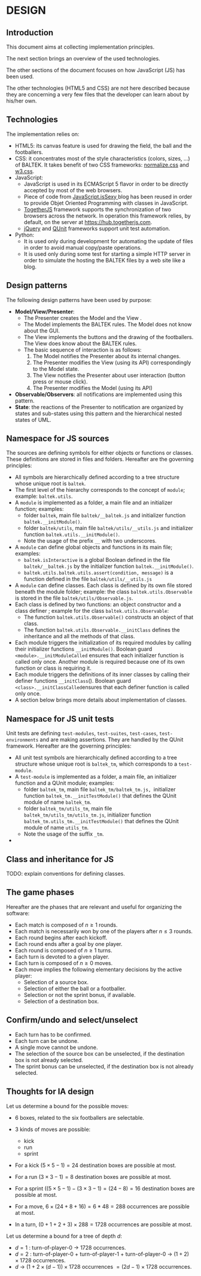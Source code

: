 # DESIGN

## Introduction

This document aims at collecting implementation principles. 

The next section brings an overview of the used technologies. 

The other sections of the document focuses on how JavaScript (JS) has been used. 

The other technologies (HTML5 and CSS) are not here described because they are concerning a very few files that the developer can learn about by his/her own.

## Technologies

The implementation relies on:

* HTML5:  its canvas feature is used for drawing the field, the ball and the footballers.
* CSS: it concentrates most of the style characteristics (colors, sizes, ...) of BALTEK. It takes benefit of two CSS frameworks: [normalize.css](http://github.com/necolas/normalize.css/) and [w3.css](http://www.w3schools.com/w3css/).
* JavaScript:
  * JavaScript is used in its ECMAScript 5 flavor in order to be directly accepted by most of the web browsers.
  * Piece of code from [JavaScript.isSexy ](http://javascriptissexy.com/)blog has been reused in order to provide Objet Oriented Programming with classes in JavaScript. 
  * [TogetherJS](https://togetherjs.com/) framework supports the synchronization of two browsers across the network. In operation this framework relies, by default, on the server at <https://hub.togetherjs.com>.
  * [jQuery](https://jquery.com/) and [QUnit](https://qunitjs.com/) frameworks support unit test automation.
* Python:
  * It is used only during development for automating the update of files in order to avoid manual copy/paste operations.
  * It is used only during some test for starting a simple HTTP server in order to simulate the hosting the BALTEK files by a web site like a blog.

## Design patterns

The following design patterns have been used by purpose:

* **Model/View/Presenter**:
  * The Presenter creates the Model and the View .
  * The Model implements the BALTEK rules. The Model does not know about the GUI.
  * The View implements the buttons and the drawing of the footballers. The View does know about the BALTEK rules.
  * The basic sequence of interaction is as follows:
    1. The Model notifies the Presenter about its internal changes.
    2. The Presenter modifies the View (using its API) correspondingly to the Model state.
    3. The View notifies the Presenter about user interaction (button press or mouse click).
    4. The Presenter modifies the Model (using its API)
* **Observable/Observers**: all notifications are implemented using this pattern.
* **State**: the reactions of the Presenter to notification are organized by states and sub-states using this pattern and the hierarchical nested states of UML. 

## Namespace for JS sources

The sources are defining symbols for either objects or functions or classes. These definitions are stored in files and folders. Hereafter are the governing principles:

* All symbols are hierarchically defined according to a tree structure whose unique root is `baltek`.
* The first level of the hierarchy corresponds to the concept of `module`; example: `baltek.utils`.
* A `module` is implemented as a folder, a main file and an initializer function; examples:
  * folder `baltek`, main file `baltek/__baltek.js` and initializer function `baltek.__initModule()`.
  * folder `baltek/utils`, main file `baltek/utils/__utils.js` and initializer function `baltek.utils.__initModule()`.
  * Note the usage of the prefix `__` with two underscores.
* A `module` can define global objects and functions in its main file; examples:
  *  `baltek.isInteractive` is a global Boolean defined in the file `baltek/__baltek.js` by the initializer function `baltek.__initModule()`.
  * `baltek.utils.baltek.utils.assert(condition, message)` is a function defined in the file  `baltek/utils/__utils.js`
* A `module` can define classes. Each class is defined by its own file stored beneath the module folder; example: the class `baltek.utils.Observable` is stored in the file `baltek/utils/Observable.js`.
* Each class is defined by two functions: an object constructor and a class definer ; example for the class  `baltek.utils.Observable`:
  * The function `baltek.utils.Observable()` constructs an object of that class.
  * The function  `baltek.utils.Observable.__initClass` defines the inheritance and all the methods of that class.
* Each module triggers the initialization of its required modules by calling their initializer functions `__initModule()`. Boolean guard `<module>.__initModuleCalled` ensures that each initializer function is called only once. Another module is required because one of its own function or class is requiring it.
* Each module triggers the definitions of its inner classes by calling their definer functions `__initClass`(). Boolean guard `<class>.__initClassCalled`ensures that each definer function is called only once.
* A section below brings more details about implementation of classes.

## Namespace for JS unit tests

Unit tests are defining `test-modules`, `test-suites`, `test-cases`, `test-environments` and are making assertions. They are handled by the QUnit framework.   Hereafter are the governing principles:

* All unit test symbols are hierarchically defined according to a tree structure whose unique root is `baltek_tm`, which corresponds to a `test-module`.
* A `test-module` is implemented as a folder, a main file, an initializer function and a QUnit module; examples:
  - folder `baltek_tm`, main file `baltek_tm/baltek_tm.js, `initializer function `baltek_tm.__initTestModule()` that defines the QUnit module of name `baltek_tm`.
  - folder `baltek_tm/utils_tm`, main file `baltek_tm/utils_tm/utils_tm.js`, initializer function `baltek_tm.utils_tm.__initTestModule()` that defines the QUnit module of name `utils_tm`.
  - Note the usage of the suffix `_tm`.
* 

## Class and inheritance for JS

TODO: explain conventions for defining classes.



## The game phases

Hereafter are the phases that are relevant and useful for organizing the software:

- Each match is composed of $n \ge 1$ rounds. 
- Each match is necessarily won by one of the players after $n \le 3$ rounds.
- Each  round begins after each kickoff.
- Each  round ends after a goal by one player.
- Each  round is composed of $n \ge 1$  turns.
- Each  turn is devoted to a given player.
- Each  turn is composed of $n \ge 0$  moves.
- Each move implies the following elementary decisions by the active player:
  - Selection of a source box.
  - Selection of either the ball or a footballer.
  - Selection or not the sprint bonus, if available.
  - Selection of a destination box.

## Confirm/undo and select/unselect

- Each turn has to be confirmed.
- Each turn can be undone. 
- A single move cannot be undone.
- The selection of the source box can be unselected, if the destination box is not already selected.
- The sprint bonus can be unselected, if the destination box is not already selected.

## Thoughts for IA design

Let us determine a bound for the possible moves:

- 6 boxes, related to the six footballers are selectable.
- 3 kinds of moves are possible:

  - kick
  - run
  - sprint
- For a kick $(5 \times 5 - 1) = 24$  destination boxes are possible at most.
- For a run $(3 \times 3 - 1) = 8$  destination boxes are possible at most.
- For a sprint $( (5 \times 5 - 1) - (3 \times 3 -1) = (24 - 8) = 16$ destination boxes are possible at most.
- For a move, $6 \times (24 + 8 + 16) = 6*48 = 288$ occurrences are possible at most.
- In a turn, $(0 + 1 +2 + 3) \times 288 = 1728$  occurrences are possible at most. 

Let us determine a bound for a tree of depth $d$:

* $d=1$ : turn-of-player-0 $\rightarrow$ $1728$ occurrences.
* $d=2$ : turn-of-player-0 + turn-of-player-1 + turn-of-player-0 $\rightarrow$ $(1+2) \times 1728$ occurrences.
* $d$  $\rightarrow$ $(1+2 \times (d-1)) \times 1728$ occurrences $=(2d-1) \times 1728$ occurrences.

